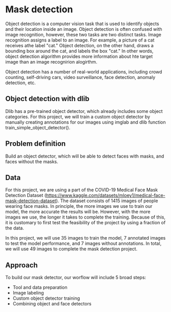 # Mask detection

Object detection is a computer vision task that is used to identify objects and their location inside an image. Object detection is often confused with image recognition, however, these two tasks are two distinct tasks. Image recognition assigns a label to an image. For example, a picture of a cat receives athe label "cat." Object detection, on the other hand, draws a bounding box around the cat, and labels the box "cat." In other words, object detection algorithm provides more information about hte target image than an image recognirion alogirthm.

Object detection has a number of real-world applications, including crowd counting, self-driving cars, video surveillance, face detection, anomaly detection, etc.

## Object detection with dlib

Dlib has a pre-trained object detector, which already includes some object categories. For this project, we will train a custom object detector by manually creating annotations for our images using imglab and dlib function train_simple_object_detector().

## Problem definition

Build an object detector, which will be able to detect faces with masks, and faces without the masks.

## Data

For this project, we are using a part of the COVID-19 Medical Face Mask Detection Dataset (https://www.kaggle.com/datasets/mloey1/medical-face-mask-detection-dataset). The dataset consists of 1415 images of people wearing face masks. In principle, the more images we use to train our model, the more accurate the results will be. However, with the more images we use, the longer it takes to complete the training. Because of this, it is customary to first test the feasibility of the project by using a fraction of the data.

In this project, we will use 35 images to train the model, 7 annotated images to test the model performance, and 7 images without annotations. In total, we will use 49 images to complete the mask detection project.

## Approach

To build our mask detector, our worflow will include 5 broad steps:

* Tool and data preparation
* Image labeling
* Custom object detector training
* Combining object and face detectors
